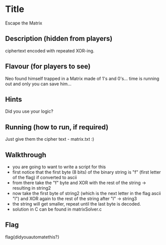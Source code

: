 # Title
Escape the Matrix


## Description (hidden from players)
ciphertext encoded with repeated XOR-ing.


## Flavour (for players to see)
Neo found himself trapped in a Matrix made of 1's and 0's... time is running out and only you can save him...


## Hints
Did you use your logic?


## Running (how to run, if required)
Just give them the cipher text - matrix.txt :)


## Walkthrough
* you are going to want to write a script for this
* first notice that the first byte (8 bits) of the binary string is "f" (first letter of the flag) if converted to ascii
* from there take the "f" byte and XOR with the rest of the string -> resulting in string2
* now take the first byte of string2 (which is the next letter in the flag ascii "l") and XOR again to the rest of the string after "l" -> string3
* the string will get smaller, repeat until the last byte is decoded.
* solution in C can be found in matrixSolver.c


## Flag
flag{didyouautomatethis?}
